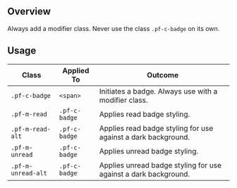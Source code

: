 ## Overview

Always add a modifier class. Never use the class `.pf-c-badge` on its own.

<!--
## Accessibility

| Attribute | Applied To | Outcome |
| -- | -- | -- |
| `role` or `aria` | `pf-c-badge` |  accessibility notes. |
-->

## Usage

| Class | Applied To | Outcome |
| -- | -- | -- |
| `.pf-c-badge` | `<span>` | Initiates a badge. Always use with a modifier class. |
| `.pf-m-read` | `.pf-c-badge` | Applies read badge styling. |
| `.pf-m-read-alt` | `.pf-c-badge` | Applies read badge styling for use against a dark background. |
| `.pf-m-unread` | `.pf-c-badge` | Applies unread badge styling. |
| `.pf-m-unread-alt` | `.pf-c-badge` | Applies unread badge styling for use against a dark background. |
